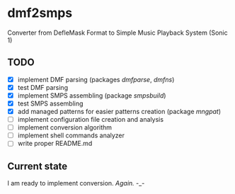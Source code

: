 # dmf2smps

Converter from DefleMask Format to Simple Music Playback System (Sonic 1)

## TODO
- [x] implement DMF parsing (packages *dmfparse*, *dmfns*)
- [x] test DMF parsing
- [x] implement SMPS assembling (package *smpsbuild*)
- [x] test SMPS assembling
- [x] add managed patterns for easier patterns creation (package *mngpat*)
- [ ] implement configuration file creation and analysis
- [ ] implement conversion algorithm
- [ ] implement shell commands analyzer
- [ ] write proper README.md

## Current state

I am ready to implement conversion. _Again._ -\_-